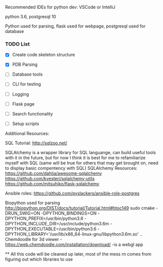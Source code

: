 Recommended IDEs for python dev: VSCode or IntelliJ

python 3.6, postgresql 10

Python used for parsing, flask used for webpage, postgresql used for database

### TODO List
-[X] Create code skeleton structure

-[X] PDB Parsing

-[ ] Database tools

-[ ] CLI for testing

-[ ] Logging

-[ ] Flask page

-[ ] Search functionality

-[ ] Setup scripts

Additional Resources:

 SQL Tutorial:
 http://sqlzoo.net/

 SQLAlchemy is a wrapper library for SQL languange, can build useful tools with it in the future, but for now I think it is best for me to refamiliarize myself with SQL (same will be true for others that may get brought on, need to display basic compentency with SQL)
 SQLAlchemy Resources:
 https://github.com/dahlia/awesome-sqlalchemy
 https://github.com/kvesteri/sqlalchemy-utils
 https://github.com/mitsuhiko/flask-sqlalchemy

 Ansible roles:
 https://github.com/pyslackers/ansible-role-postgres


Biopython used for parsing http://biopython.org/DIST/docs/tutorial/Tutorial.html#htoc149
sudo cmake -DRUN_SWIG=ON -DPYTHON_BINDINGS=ON -DPYTHON_PREFIX=/usr/bin/python3.6 -DPYTHON_INCLUDE_DIR=/usr/include/python3.6m -DPYTHON_EXECUTABLE=/usr/bin/python3.6 -DPYTHON_LIBRARY='/usr/lib/x86_64-linux-gnu/libpython3.6m.so' ..
Chemdoodle for 3d viewer - https://web.chemdoodle.com/installation/download/
    -is a webgl app

** All this code will be cleaned up later, most of the mess rn comes from figuring out which libraries to use